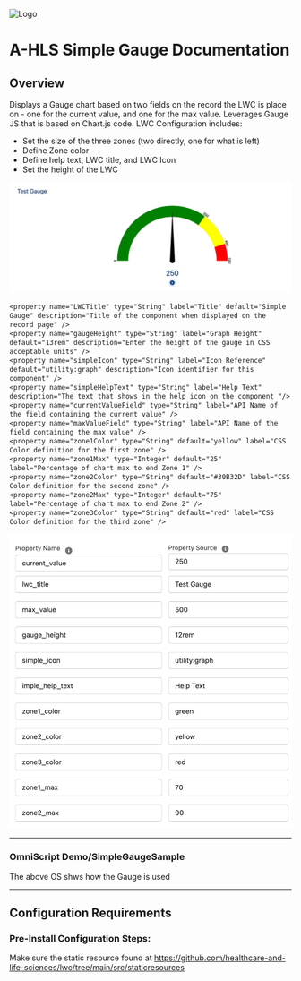 ![Logo](./images/ahlsbanner.png)

# A-HLS Simple Gauge Documentation

## Overview

Displays a Gauge chart based on two fields on the record the LWC is place on - one for the current value, and one for the max value.  Leverages Gauge JS that is based on Chart.js code.  LWC Configuration includes:

- Set the size of the three zones (two directly, one for what is left)
- Define Zone color
- Define help text, LWC title, and LWC Icon
- Set the height of the LWC



![simpleGauge](./images/simpleGauge.png)

```
<property name="LWCTitle" type="String" label="Title" default="Simple Gauge" description="Title of the component when displayed on the record page" />
<property name="gaugeHeight" type="String" label="Graph Height" default="13rem" description="Enter the height of the gauge in CSS acceptable units" />
<property name="simpleIcon" type="String" label="Icon Reference" default="utility:graph" description="Icon identifier for this component" />
<property name="simpleHelpText" type="String" label="Help Text" description="The text that shows in the help icon on the component "/>
<property name="currentValueField" type="String" label="API Name of the field containing the current value" />
<property name="maxValueField" type="String" label="API Name of the field containing the max value" />
<property name="zone1Color" type="String" default="yellow" label="CSS Color definition for the first zone" />
<property name="zone1Max" type="Integer" default="25" label="Percentage of chart max to end Zone 1" />
<property name="zone2Color" type="String" default="#30B32D" label="CSS Color definition for the second zone" />
<property name="zone2Max" type="Integer" default="75" label="Percentage of chart max to end Zone 2" />
<property name="zone3Color" type="String" default="red" label="CSS Color definition for the third zone" />
```



![simpleGaugeSetup](./images/simpleGaugeSetup.png)



* * *

### OmniScript Demo/SimpleGaugeSample

The above OS shws how the Gauge is used

* * *

## Configuration Requirements

### Pre-Install Configuration Steps:

Make sure the static resource found at https://github.com/healthcare-and-life-sciences/lwc/tree/main/src/staticresources 
